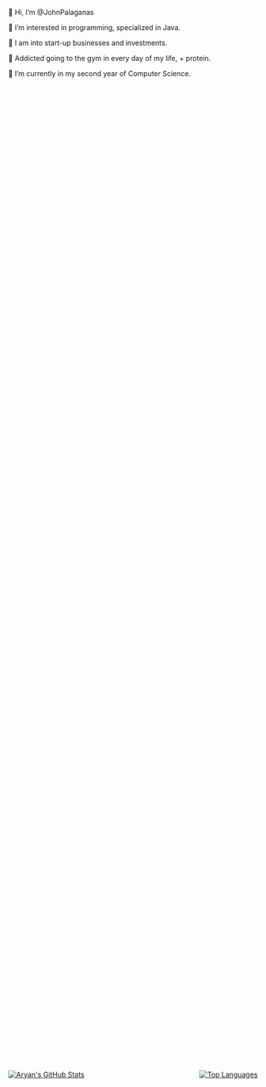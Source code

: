 👋 Hi, I’m @JohnPalaganas 

👀 I’m interested in programming, specialized in Java. 

🥦 I am into start-up businesses and investments. 

🔎 Addicted going to the gym in every day of my life, + protein. 

🌱 I’m currently in my second year of Computer Science. 

<div align="center" style="display: flex; align-items: center; justify-content: space-between; height: 100vh;">
    <a href="https://github.com/AryanK1511" style="margin-right: 10px;">
        <img src="https://github-readme-stats.vercel.app/api?username=AryanK1511&theme=radical" alt="Aryan's GitHub Stats">
    </a>
    <a href="https://github.com/AryanK1511">
        <img src="https://github-readme-stats.vercel.app/api/top-langs/?username=AryanK1511&theme=radical&layout=compact" alt="Top Languages">
    </a>
</div>

[![Aryan's GitHub stats](https://github-readme-stats.vercel.app/api?username=AryanK1511&theme=radical)](https://github.com/anuraghazra/github-readme-stats)
[![Top Langs](https://github-readme-stats.vercel.app/api/top-langs/?username=AryanK1511&theme=radical&layout=compact)](https://github.com/anuraghazra/github-readme-stats)

## :hammer_and_wrench: Tools and Technologies
<p>
